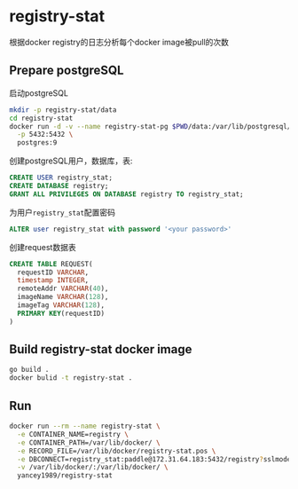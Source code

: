 # registry-stat
根据docker registry的日志分析每个docker image被pull的次数

## Prepare postgreSQL

启动postgreSQL

```bash
mkdir -p registry-stat/data
cd registry-stat
docker run -d -v --name registry-stat-pg $PWD/data:/var/lib/postgresql/data \
  -p 5432:5432 \
  postgres:9
```

创建postgreSQL用户，数据库，表:

```sql
CREATE USER registry_stat;
CREATE DATABASE registry;
GRANT ALL PRIVILEGES ON DATABASE registry TO registry_stat;
```

为用户`registry_stat`配置密码

```sql
ALTER user registry_stat with password '<your password>'
```

创建request数据表

```sql
CREATE TABLE REQUEST(
  requestID VARCHAR,
  timestamp INTEGER,
  remoteAddr VARCHAR(40),
  imageName VARCHAR(128),
  imageTag VARCHAR(128),
  PRIMARY KEY(requestID)
)
```


## Build registry-stat docker image

```bash
go build .
docker bulid -t registry-stat .
```

## Run

```bash
docker run --rm --name registry-stat \
  -e CONTAINER_NAME=registry \
  -e CONTAINER_PATH=/var/lib/docker/ \
  -e RECORD_FILE=/var/lib/docker/registry-stat.pos \
  -e DBCONNECT=registry_stat:paddle@172.31.64.183:5432/registry?sslmode=disable \
  -v /var/lib/docker/:/var/lib/docker/ \
  yancey1989/registry-stat

```
